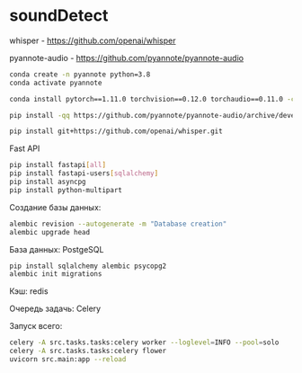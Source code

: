 # soundDetect

whisper - https://github.com/openai/whisper

pyannote-audio - https://github.com/pyannote/pyannote-audio

```bash
conda create -n pyannote python=3.8
conda activate pyannote

conda install pytorch==1.11.0 torchvision==0.12.0 torchaudio==0.11.0 -c pytorch

pip install -qq https://github.com/pyannote/pyannote-audio/archive/develop.zip

pip install git+https://github.com/openai/whisper.git 
```

Fast API

```bash
pip install fastapi[all]
pip install fastapi-users[sqlalchemy]
pip install asyncpg
pip install python-multipart
```

Создание базы данных:

```bash
alembic revision --autogenerate -m "Database creation"
alembic upgrade head
```

База данных:  PostgeSQL

```bash
pip install sqlalchemy alembic psycopg2
alembic init migrations
```

Кэш: redis

Очередь задачь: Celery

Запуск всего:

```bash
celery -A src.tasks.tasks:celery worker --loglevel=INFO --pool=solo
celery -A src.tasks.tasks:celery flower
uvicorn src.main:app --reload
```
